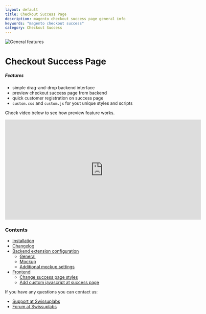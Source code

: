 ```yaml
---
layout: default
title: Checkout Success Page
description: magento checkout success page general info
keywords: "magento checkout success"
category: Checkout Success
---
```


![General features](/images/m1/extensions/checkout-success/top-main.png)

# Checkout Success Page

##### Features

 -  simple drag-and-drop backend interface
 -  preview checkout success page from backend
 -  quick customer registration on success page
 -  `custom.css` and `custom.js` for yout unique styles and scripts

Check video below to see how preview feature works.

<iframe src="https://player.vimeo.com/video/184536074?color=ffffff&title=0&byline=0&portrait=0" width="640" height="327" frameborder="0" webkitallowfullscreen mozallowfullscreen allowfullscreen></iframe>

### Contents

 -  [Installation](installation/)
 -  [Changelog](changelog/)
 -  [Backend extension configuration](backend/)
     +  [General](backend/#general)
     +  [Mockup](backend/#mockup)
     +  [Additional mockup settings](backend/#additional-mockup-settings)
 -  [Frontend](frontend/)
     +  [Change success page styles](frontend/#change-success-page-styles)
     +  [Add custom javascript at success page](frontend/#add-custom-javascript-at-success-page)

If you have any questions you can contact us:

 *  [Support at Swissuplabs](https://swissuplabs.com/contacts/)
 *  [Forum at Swissuplabs](https://swissuplabs.com/magento-forum/)

